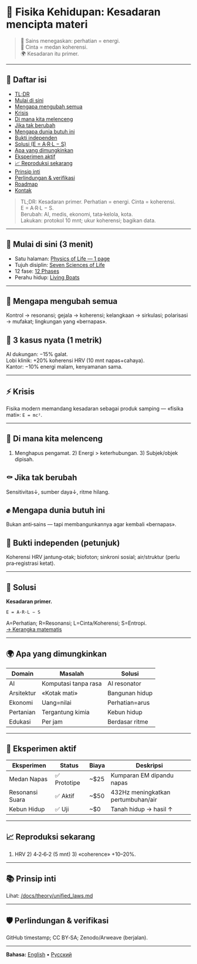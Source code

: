 # 🚨 Fisika Kehidupan: Kesadaran mencipta materi

> 🔬 Sains menegaskan: perhatian = energi.  
> 💓 Cinta = medan koherensi.  
> 🌍 Kesadaran itu primer.

---

## 📑 Daftar isi
- [TL;DR](#-fisika-kehidupan-kesadaran-mencipta-materi)
- [Mulai di sini](#-mulai-di-sini-3-menit)
- [Mengapa mengubah semua](#-mengapa-mengubah-semua)
- [Krisis](#-krisis)
- [Di mana kita melenceng](#-di-mana-kita-melenceng)
- [Jika tak berubah](#-jika-tak-berubah)
- [Mengapa dunia butuh ini](#-mengapa-dunia-butuh-ini)
- [Bukti independen](#-bukti-independen)
- [Solusi (E = A·R·L − S)](#-solusi)
- [Apa yang dimungkinkan](#-apa-yang-dimungkinkan)
- [Eksperimen aktif](#-eksperimen-aktif)
- [📈 Reproduksi sekarang](#-reproduksi-sekarang)
- [Prinsip inti](#-prinsip-inti)
- [Perlindungan & verifikasi](#-perlindungan--verifikasi)
- [Roadmap](#-roadmap)
- [Kontak](#-kontak)

> TL;DR: Kesadaran primer. Perhatian = energi. Cinta = koherensi.  
> E = A·R·L − S.  
> Berubah: AI, medis, ekonomi, tata‑kelola, kota.  
> Lakukan: protokol 10 mnt; ukur koherensi; bagikan data.

---

## 🧭 Mulai di sini (3 menit)
- Satu halaman: [Physics of Life — 1 page](/docs/one_pager.md)
- Tujuh disiplin: [Seven Sciences of Life](/docs/disciplines/seven_sciences_of_life.md)
- 12 fase: [12 Phases](/docs/methods/12_phases_living_discovery.md)
- Perahu hidup: [Living Boats](/docs/experiments/living_boats.md)

---

## 🚀 Mengapa mengubah semua
Kontrol → resonansi; gejala → koherensi; kelangkaan → sirkulasi; polarisasi → mufakat; lingkungan yang «bernapas».

## 🧩 3 kasus nyata (1 metrik)
AI dukungan: −15% galat.  
Lobi klinik: +20% koherensi HRV (10 mnt napas+cahaya).  
Kantor: −10% energi malam, kenyamanan sama.

---

## ⚡ Krisis
Fisika modern memandang kesadaran sebagai produk samping — «fisika mati»: `E = mc²`.

---

## 🧩 Di mana kita melenceng
1) Menghapus pengamat. 2) Energi > keterhubungan. 3) Subjek/objek dipisah.

## ⚰️ Jika tak berubah
Sensitivitas↓, sumber daya↓, ritme hilang.

## ✊ Mengapa dunia butuh ini
Bukan anti‑sains — tapi membangunkannya agar kembali «bernapas».

## 🧾 Bukti independen (petunjuk)
Koherensi HRV jantung‑otak; biofoton; sinkroni sosial; air/struktur (perlu pra‑registrasi ketat).

---

## 🔬 Solusi
**Kesadaran primer.**  
```
E = A·R·L − S
```
A=Perhatian; R=Resonansi; L=Cinta/Koherensi; S=Entropi.  
[→ Kerangka matematis](/docs/theory/equations.md)

---

## 🌍 Apa yang dimungkinkan
| Domain | Masalah | Solusi |
|---|---|---|
| AI | Komputasi tanpa rasa | AI resonator |
| Arsitektur | «Kotak mati» | Bangunan hidup |
| Ekonomi | Uang=nilai | Perhatian=arus |
| Pertanian | Tergantung kimia | Kebun hidup |
| Edukasi | Per jam | Berdasar ritme |

---

## 🧪 Eksperimen aktif
| Eksperimen | Status | Biaya | Deskripsi |
|---|---|---|---|
| Medan Napas | ✅ Prototipe | ~$25 | Kumparan EM dipandu napas |
| Resonansi Suara | ✅ Aktif | ~$50 | 432Hz meningkatkan pertumbuhan/air |
| Kebun Hidup | ✅ Uji | ~$0 | Tanah hidup → hasil ↑ |

---

## 📈 Reproduksi sekarang
1) HRV  2) 4‑2‑6‑2 (5 mnt)  3) «coherence» +10–20%.

---

## 📚 Prinsip inti
Lihat: [/docs/theory/unified_laws.md](/docs/theory/unified_laws.md)

---

## 🛡️ Perlindungan & verifikasi
GitHub timestamp; CC BY‑SA; Zenodo/Arweave (berjalan).

---

**Bahasa:** [English](../README.md) • [Русский](../README_RU.md)


